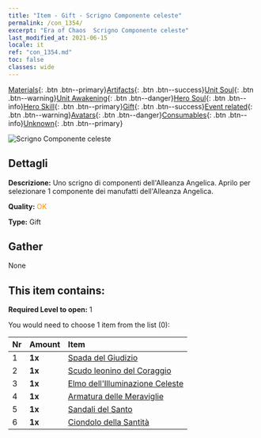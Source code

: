 ```yaml
---
title: "Item - Gift - Scrigno Componente celeste"
permalink: /con_1354/
excerpt: "Era of Chaos  Scrigno Componente celeste"
last_modified_at: 2021-06-15
locale: it
ref: "con_1354.md"
toc: false
classes: wide
---
```

 [Materials](/ItemsIT/){: .btn .btn--primary}[Artifacts](/ItemsIT/Artifacts/){: .btn .btn--success}[Unit Soul](/ItemsIT/UnitSoul/){: .btn .btn--warning}[Unit Awakening](/ItemsIT/UnitAwakening/){: .btn .btn--danger}[Hero Soul](/ItemsIT/HeroSoul/){: .btn .btn--info}[Hero Skill](/ItemsIT/HeroSkill/){: .btn .btn--primary}[Gift](/ItemsIT/Gift/){: .btn .btn--success}[Event related](/ItemsIT/Events/){: .btn .btn--warning}[Avatars](/ItemsIT/Avatars/){: .btn .btn--danger}[Consumables](/ItemsIT/Consumables/){: .btn .btn--info}[Unknown](/ItemsIT/Unknown/){: .btn .btn--primary}

 ![Scrigno Componente celeste](/images/t/i_906031.png)

## Dettagli
 **Descrizione:** Uno scrigno di componenti dell'Alleanza Angelica. Aprilo per selezionare 1 componente dei manufatti dell'Alleanza Angelica.

 **Quality:** <span style="color: #FF8C00">OK</span>

 **Type:** Gift

## Gather

  None

## This item contains:

 **Required Level to open:** 1

 You would need to choose 1 item from the list (0):

  | Nr | Amount |     Item    |
  |:---|:-------|:------------|
  | 1 |  **1x** | [Spada del Giudizio](/ItemsIT/art_150/) |  | 
  | 2 |  **1x** | [Scudo leonino del Coraggio](/ItemsIT/art_151/) |  | 
  | 3 |  **1x** | [Elmo dell'Illuminazione Celeste](/ItemsIT/art_152/) |  | 
  | 4 |  **1x** | [Armatura delle Meraviglie](/ItemsIT/art_153/) |  | 
  | 5 |  **1x** | [Sandali del Santo](/ItemsIT/art_154/) |  | 
  | 6 |  **1x** | [Ciondolo della Santità](/ItemsIT/art_155/) |  | 
